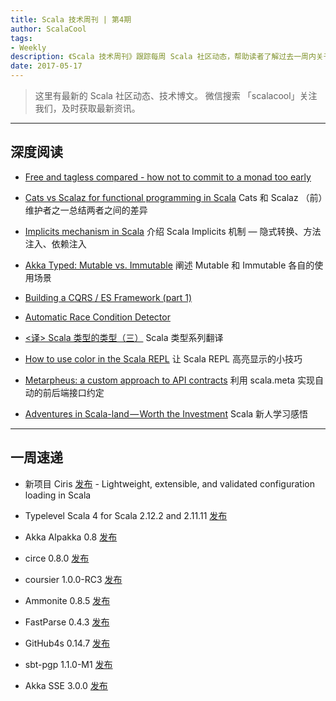 ```yaml
---
title: Scala 技术周刊 | 第4期
author: ScalaCool
tags:
- Weekly
description: 《Scala 技术周刊》跟踪每周 Scala 社区动态，帮助读者了解过去一周内关于 Scala 发生的事情。
date: 2017-05-17
---
```


> 这里有最新的 Scala 社区动态、技术博文。
微信搜索 「scalacool」关注我们，及时获取最新资讯。

***

## 深度阅读

- [Free and tagless compared - how not to commit to a monad too early](https://softwaremill.com/free-tagless-compared-how-not-to-commit-to-monad-too-early/)

- [Cats vs Scalaz for functional programming in Scala](https://www.reddit.com/r/scala/comments/6ar53p/cats_vs_scalaz_for_functional_programming_in_scala/)
  Cats 和 Scalaz （前）维护者之一总结两者之间的差异

- [Implicits mechanism in Scala](http://akmetiuk.com/posts/2017-05-12-implicits.html)
  介绍 Scala Implicits 机制 — 隐式转换、方法注入、依赖注入

- [Akka Typed: Mutable vs. Immutable](http://blog.akka.io/typed/2017/05/08/typed-mutable-vs-immutable)
  阐述 Mutable 和 Immutable 各自的使用场景

- [Building a CQRS / ES Framework (part 1)](http://www.strongtyped.io/blog/2017/05/07/building-cqrs-es-framework-part1/)

- [Automatic Race Condition Detector](https://improbable.io/2016/03/04/automatic-race-condition-detector)

- [<译> Scala 类型的类型（三）](http://scala.cool/2017/05/scala-types-of-types-part-3/)
  Scala 类型系列翻译

- [How to use color in the Scala REPL](http://alvinalexander.com/photos/using-color-scala-repl)
  让 Scala REPL 高亮显示的小技巧

- [Metarpheus: a custom approach to API contracts](https://blog.buildo.io/metarpheus-a-custom-approach-to-api-contracts-f340a6792d43)
  利用 scala.meta 实现自动的前后端接口约定

- [Adventures in Scala-land — Worth the Investment](https://medium.com/build-acl/adventures-in-scala-land-worth-the-investment-c01dd5da5c1c)
  Scala 新人学习感悟

***

## 一周速递

- 新项目 Ciris [发布](https://cir.is/) - Lightweight, extensible, and validated configuration loading in Scala

- Typelevel Scala 4 for Scala 2.12.2 and 2.11.11 [发布](https://github.com/typelevel/scala/blob/typelevel-readme/notes/typelevel-4.md)

- Akka Alpakka 0.8 [发布](https://github.com/akka/alpakka/releases)

- circe 0.8.0 [发布](https://github.com/circe/circe/releases/tag/v0.8.0)

- coursier 1.0.0-RC3 [发布](https://github.com/coursier/coursier/releases/tag/v1.0.0-RC3)

- Ammonite 0.8.5 [发布](http://www.lihaoyi.com/Ammonite/#0.8.5)

- FastParse 0.4.3 [发布](http://www.lihaoyi.com/fastparse/#0.4.3)

- GitHub4s 0.14.7 [发布](https://www.47deg.com/blog/github4s-v0-14-7-release/)

- sbt-pgp 1.1.0-M1 [发布](https://github.com/sbt/sbt-pgp/releases/tag/v1.1.0-M1)

- Akka SSE 3.0.0 [发布](https://github.com/hseeberger/akka-sse/releases/tag/v3.0.0)


